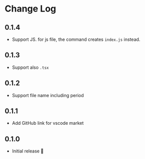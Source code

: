 # Change Log

## 0.1.4

- Support JS. for js file, the command creates `index.js` instead.

## 0.1.3

- Support also `.tsx`

## 0.1.2

- Support file name including period

## 0.1.1

- Add GitHub link for vscode market

## 0.1.0

- Initial release 🌱
